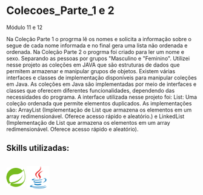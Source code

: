 # Colecoes_Parte_1 e 2

Módulo 11 e 12

Na Coleção Parte 1 o progrma lê os nomes e solicita a informação sobre o segue de cada nome informada e no final gera uma lista não ordenada e ordenada. Na Coleção Parte 2 o progrma foi criado para ler um nome e sexo. Separando as pessoas por grupos "Masculino e "Feminino". 
Utilizei nesse projeto as coleções em JAVA que são estruturas de dados que permitem armazenar e manipular grupos de objetos. Existem várias interfaces e classes de implementação disponíveis para manipular coleções em Java. As coleções em Java são implementadas por meio de interfaces e classes que oferecem diferentes funcionalidades, dependendo das necessidades do programa.
A interface utilizada nesse projeto foi: 
List: Uma coleção ordenada que permite elementos duplicados. As implementações são: ArrayList (Implementação de List que armazena os elementos em um array redimensionável. Oferece acesso rápido e aleatório.) e LinkedList (Implementação de List que armazena os elementos em um array redimensionável. Oferece acesso rápido e aleatório).

## Skills utilizadas:
<div style="display: inline_block"><br>
   <img align="center" alt="Spring" height="50" width="50" src="https://raw.githubusercontent.com/devicons/devicon/master/icons/spring/spring-original.svg">
  <img align="center" alt="Spring" height="60" width="60" src="https://raw.githubusercontent.com/devicons/devicon/master/icons/java/java-original.svg">
